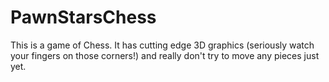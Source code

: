 # PawnStarsChess
 
This is a game of Chess. It has cutting edge 3D graphics (seriously watch your fingers on those corners!) and really don't try to move any pieces just yet.
